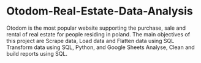 # Otodom-Real-Estate-Data-Analysis
Otodom is the most popular website supporting the purchase, sale and rental of real estate for people residing in poland. The main objectives of this project are  Scrape data, Load data and Flatten data using SQL Transform data using SQL, Python, and Google Sheets Analyse, Clean and build reports using SQL.
